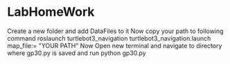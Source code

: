 # LabHomeWork

Create a new folder and add DataFiles to it
Now copy your path to following command
roslaunch turtlebot3_navigation turtlebot3_navigation.launch map_file:= "YOUR PATH"
Now Open new terminal and navigate to directory where gp30.py is saved and run
python gp30.py
